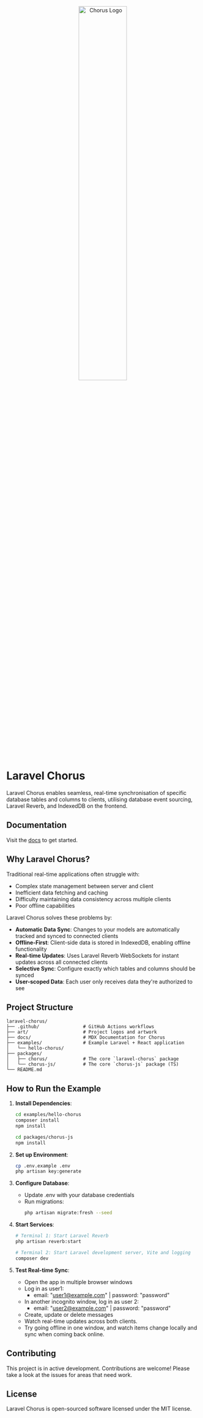 <p align="center">
    <picture>
        <source media="(prefers-color-scheme: dark)" srcset="https://github.com/braedencrankd/laravel-chorus/blob/main/art/Chorus_Logo_Dark.png?raw=true">
        <source media="(prefers-color-scheme: light)" srcset="https://github.com/braedencrankd/laravel-chorus/blob/main/art/Chorus_Logo_Light.png?raw=true">
        <img alt="Chorus Logo" width="50%" src="https://github.com/braedencrankd/laravel-chorus/blob/main/art/Chorus_Logo_Dark.png?raw=true">
    </picture>
</p>

# Laravel Chorus

Laravel Chorus enables seamless, real-time synchronisation of specific database tables and columns to clients, utilising database event sourcing, Laravel Reverb, and IndexedDB on the frontend.

## Documentation
Visit the [docs](https://chorus.pixelsprout.dev/) to get started.

## Why Laravel Chorus?

Traditional real-time applications often struggle with:
- Complex state management between server and client
- Inefficient data fetching and caching
- Difficulty maintaining data consistency across multiple clients
- Poor offline capabilities

Laravel Chorus solves these problems by:
- **Automatic Data Sync**: Changes to your models are automatically tracked and synced to connected clients
- **Offline-First**: Client-side data is stored in IndexedDB, enabling offline functionality
- **Real-time Updates**: Uses Laravel Reverb WebSockets for instant updates across all connected clients
- **Selective Sync**: Configure exactly which tables and columns should be synced
- **User-scoped Data**: Each user only receives data they're authorized to see

## Project Structure

```
laravel-chorus/
├── .github/                # GitHub Actions workflows
├── art/                    # Project logos and artwork
├── docs/                   # MDX Documentation for Chorus
├── examples/               # Example Laravel + React application
│   └── hello-chorus/
├── packages/
│   ├── chorus/             # The core `laravel-chorus` package
│   └── chorus-js/          # The core `chorus-js` package (TS)
└── README.md
```

## How to Run the Example

1. **Install Dependencies**:
   ```bash
   cd examples/hello-chorus
   composer install
   npm install

   cd packages/chorus-js
   npm install
   ```

2. **Set up Environment**:
   ```bash
   cp .env.example .env
   php artisan key:generate
   ```

3. **Configure Database**:
   - Update .env with your database credentials
   - Run migrations:
     ```bash
     php artisan migrate:fresh --seed
     ```

4. **Start Services**:
   ```bash
   # Terminal 1: Start Laravel Reverb
   php artisan reverb:start

   # Terminal 2: Start Laravel development server, Vite and logging
   composer dev
   ```

5. **Test Real-time Sync**:
   - Open the app in multiple browser windows
   - Log in as user1:
     - email: "user1@example.com" | password: "password"
   - In another incognito window, log in as user 2:
     - email: "user2@example.com" | password: "password"
   - Create, update or delete messages
   - Watch real-time updates across both clients.
   - Try going offline in one window, and watch items change locally and sync when coming back online.
     

## Contributing

This project is in active development. Contributions are welcome! Please take a look at the issues for areas that need work.

## License

Laravel Chorus is open-sourced software licensed under the MIT license.
